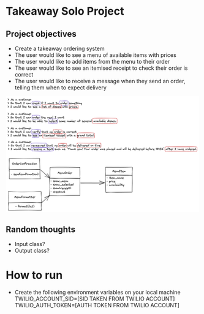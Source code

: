 # Takeaway Solo Project

## Project objectives
- Create a takeaway ordering system
- The user would like to see a menu of available items with prices
- The user would like to add items from the menu to their order
- The user would like to see an itemised receipt to check their order is correct
- The user would like to receive a message when they send an order, telling them when to expect delivery

![Takeaway solo project design flowchart](https://raw.githubusercontent.com/bwilton93/takeaway-solo-project/main/images/class-system-design.png "Takeaway design flow chart")


## Random thoughts
- Input class?
- Output class?

# How to run
- Create the following environment variables on your local machine
TWILIO_ACCOUNT_SID=[SID TAKEN FROM TWILIO ACCOUNT]
TWILIO_AUTH_TOKEN=[AUTH TOKEN FROM TWILIO ACCOUNT]